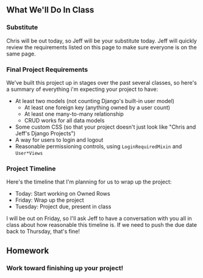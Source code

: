 
## What We'll Do In Class


### Substitute

Chris will be out today, so Jeff will be  your substitute today. Jeff will quickly review 
the requirements listed on this page to make sure everyone is on the same page.

### Final Project Requirements

We've built this project up in stages over the past several classes, so here's a summary of everything
i'm expecting your project to have:

- At least two models (not counting Django's built-in user model)
    - At least one foreign key (anything owned by a user count)
    - At least one many-to-many relationship
    - CRUD works for all data models
- Some custom CSS (so that your project doesn't just look like "Chris and Jeff's Django Projects")
- A way for users to login and logout
- Reasonable permissioning controls, using `LoginRequiredMixin` and `User*Views`


### Project Timeline
Here's the timeline that I'm planning for us to wrap up the project:

- Today: Start working on Owned Rows
- Friday: Wrap up the project
- Tuesday: Project due, present in class

I will be out on Friday, so I'll ask Jeff to have a conversation with you all in class about how reasonable 
this timeline is. If we need to push the due date back to Thursday, that's fine!

## Homework

### Work toward finishing up your project!